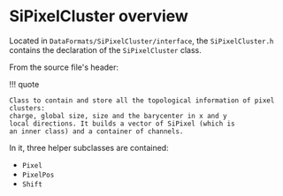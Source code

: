 # SiPixelCluster overview

Located in `DataFormats/SiPixelCluster/interface`, the `SiPixelCluster.h` contains
the declaration of the `SiPixelCluster` class. 

From the source file's header:

!!! quote

	Class to contain and store all the topological information of pixel clusters:
	charge, global size, size and the barycenter in x and y
	local directions. It builds a vector of SiPixel (which is
	an inner class) and a container of channels.


In it, three helper subclasses are contained:

- `Pixel`
- `PixelPos`
- `Shift`
